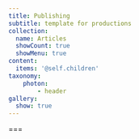 ```yaml
---
title: Publishing
subtitle: template for productions
collection:
  name: Articles
  showCount: true
  showMenu: true
content:
  items: '@self.children'
taxonomy:
    photon:
        - header
gallery:
  show: true
---
```




===
